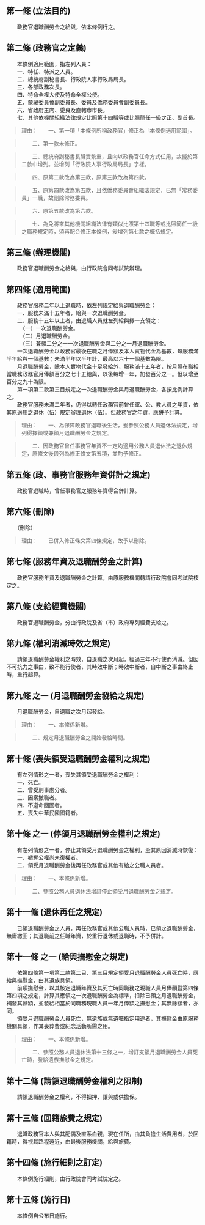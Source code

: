 第一條 (立法目的)
-----------------
　　政務官退職酬勞金之給與，依本條例行之。  


第二條 (政務官之定義)
---------------------
　　本條例適用範圍，指左列人員：  
　　一、特任、特派之人員。  
　　二、總統府副秘書長、行政院人事行政局局長。  
　　三、各部政務次長。  
　　四、特命全權大使及特命全權公使。  
　　五、蒙藏委員會副委員長、委員及僑務委員會副委員長。  
　　六、省政府主席、委員及直轄市市長。  
　　七、其他依機關組織法律規定比照第十四職等或比照簡任一級之正、副首長。  
> 理由：　　一、第一項「本條例所稱政務官」修正為「本條例適用範圍」。

> 　　二、第一款未修正。

> 　　三、總統府副秘書長職責繁重，且向以政務官任命方式任用，故擬於第二款中增列。並增列「行政院人事行政局局長」字樣。

> 　　四、原第二款改為第三款，原第三款改為第四款。

> 　　五、原第四款改為第五款，且依僑務委員會組織法規定，已無「常務委員」一職，故刪除常務委員。

> 　　六、原第五款改為第六款。

> 　　七、為免將來其他機關組織法律有類似比照第十四職等或比照簡任一級之職務規定時，須再配合修正本條例，爰增列第七款之概括規定。



第三條 (辦理機關)
-----------------
　　政務官退職酬勞金之給與，由行政院會同考試院辦理。  


第四條 (適用範圍)
-----------------
　　政務官服務二年以上退職時，依左列規定給與退職酬勞金：  
　　一、服務未滿十五年者，給與一次退職酬勞金。  
　　二、服務十五年以上者，由退職人員就左列給與擇一支領之：  
　　　（一）一次退職酬勞金。  
　　　（二）月退職酬勞金。  
　　　（三）兼領二分之一一次退職酬勞金與二分之一月退職酬勞金。  
　　一次退職酬勞金以政務官最後在職之月俸額及本人實物代金為基數，每服務滿半年給與一個基數；未滿半年以半年計，最高以六十一個基數為限。  
　　月退職酬勞金，除本人實物代金十足發給外，服務滿十五年者，按月照在職相當職務政務官月俸額百分之七十五給與，以後每增一年，加發百分之一。但以增至百分之九十為限。  
　　第一項第二款第三目規定之一次退職酬勞金與月退職酬勞金，各按比例計算之。  
　　政務官服務未滿二年者，仍得以轉任政務官前曾任軍、公、教人員之年資，依其原適用之退休（伍）規定辦理退休（伍）。但政務官之年資，應併予計算。  
> 理由：　　一、為保障政務官退職後生活，爰參照公務人員退休法規定，增列得擇領或兼領月退職酬勞金之規定。

> 　　二、因政務官曾任事務官年資不一定均適用公務人員退休法之退休規定，原條文後段列為修正條文第五項，並酌予修正。



第五條 (政、事務官服務年資併計之規定)
-------------------------------------
　　政務官退職時，曾任事務官之服務年資得合併計算。  


第六條 (刪除)
-------------
　　（刪除）  
> 理由：　　已併入修正條文第四條規定，故予以刪除。



第七條 (服務年資及退職酬勞金之計算)
-----------------------------------
　　政務官服務年資及退職酬勞金之計算，由原服務機關轉請行政院會同考試院核定之。  


第八條 (支給經費機關)
---------------------
　　政務官退職酬勞金，分由行政院及省（市）政府專列經費支給之。  


第九條 (權利消滅時效之規定)
---------------------------
　　請領退職酬勞金權利之時效，自退職之次月起，經過三年不行使而消滅。但因不可抗力之事由，致不能行使者，其時效中斷；時效中斷者，自中斷之事由終止時，重行起算。  


第九條 之一 (月退職酬勞金發給之規定)
------------------------------------
　　月退職酬勞金，自退職之次月起發給。  
> 理由：　　一、本條係新增。

> 　　二、規定月退職酬勞金之開始發給時間。



第十條 (喪失領受退職酬勞金權利之規定)
-------------------------------------
　　有左列情形之一者，喪失其領受退職酬勞金之權利：  
　　一、死亡。  
　　二、曾受刑事處分者。  
　　三、因案撤職者。  
　　四、不遵命回國者。  
　　五、喪失中華民國國籍者。  


第十條 之一 (停領月退職酬勞金權利之規定)
----------------------------------------
　　有左列情形之一者，停止其領受月退職酬勞金之權利，至其原因消滅時恢復：  
　　一、褫奪公權尚未復權者。  
　　二、領受月退職酬勞金後再任政務官或其他有給之公職人員者。  
> 理由：　　一、本條係新增。

> 　　二、參照公務人員退休法增訂停止領受月退職酬勞金之規定。



第十一條 (退休再任之規定)
-------------------------
　　已領退職酬勞金之人員，再任政務官或其他公職人員時，已領之退職酬勞金，無庸繳回；其退職前之任職年資，於重行退休或退職時，不予併計。  


第十一條 之一 (給與撫慰金之規定)
--------------------------------
　　依第四條第一項第二款第二目、第三目規定領受月退職酬勞金人員死亡時，應給與撫慰金，由其遺族具領。  
　　前項撫慰金，以其核定退職年資及其死亡時同職務之現職人員月俸額暨第四條第四項之規定，計算其應領之一次退職酬勞金為標準，扣除已領之月退職酬勞金，補發其餘額，並發給相當於同職務現職人員一年月俸額之撫慰金；其無餘額者，亦同。  
　　領受月退職酬勞金人員死亡，無遺族或無遺囑指定用途者，其撫慰金由原服務機關具領，作其喪葬費或紀念活動所需之用。  
> 理由：　　一、本條係新增。

> 　　二、參照公務人員退休法第十三條之一，增訂支領月退職酬勞金人員死亡時，發給遺族撫慰金之規定。



第十二條 (請領退職酬勞金權利之限制)
-----------------------------------
　　請領退職酬勞金之權利，不得扣押、讓與或供擔保。  


第十三條 (回籍旅費之規定)
-------------------------
　　退職政務官本人與其配偶及直系血親，現在任所，由其負擔生活費用者，於回籍時，得視其路程遠近，由最後服務機關，給與旅費。  


第十四條 (施行細則之訂定)
-------------------------
　　本條例施行細則，由行政院會同考試院定之。  


第十五條 (施行日)
-----------------
　　本條例自公布日施行。